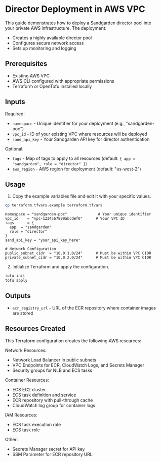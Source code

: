 # Director Deployment in AWS VPC

This guide demonstrates how to deploy a Sandgarden director pool into your private AWS infrastructure. The deployment:
- Creates a highly available director pool
- Configures secure network access
- Sets up monitoring and logging

## Prerequisites
- Existing AWS VPC
- AWS CLI configured with appropriate permissions
- Terraform or OpenTofu installed locally

## Inputs

Required:
* `namespace` - Unique identifier for your deployment (e.g., "sandgarden-poc")
* `vpc_id` - ID of your existing VPC where resources will be deployed
* `sand_api_key` - Your Sandgarden API key for director authentication

Optional:
* `tags` - Map of tags to apply to all resources (default: `{ app = "sandgarden", role = "director" }`)
* `aws_region` - AWS region for deployment (default: "us-west-2")

## Usage

1. Copy the example variables file and edit it with your specific values.

```bash
cp terraform.tfvars.example terraform.tfvars
```

```hcl 
namespace = "sandgarden-poc"              # Your unique identifier
vpc_id    = "vpc-1234567890abcdef0"      # Your VPC ID
tags      = {
  app  = "sandgarden"
  role = "director"
}
sand_api_key = "your_api_key_here"

# Network Configuration
public_subnet_cidr  = "10.0.1.0/24"      # Must be within VPC CIDR
private_subnet_cidr = "10.0.2.0/24"      # Must be within VPC CIDR
```

2. Initialize Terraform and apply the configuration.

```bash
tofu init
tofu apply
```

## Outputs

* `ecr_registry_url` - URL of the ECR repository where container images are stored

## Resources Created

This Terraform configuration creates the following AWS resources:

Network Resources:
* Network Load Balancer in public subnets
* VPC Endpoints for ECR, CloudWatch Logs, and Secrets Manager
* Security groups for NLB and ECS tasks

Container Resources:
* ECS EC2 cluster
* ECS task definition and service
* ECR repository with pull-through cache
* CloudWatch log group for container logs

IAM Resources:
* ECS task execution role
* ECS task role

Other:
* Secrets Manager secret for API key
* SSM Parameter for ECR repository URL


